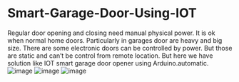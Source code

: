 # Smart-Garage-Door-Using-IOT
Regular door opening and closing need manual physical power. It is ok when normal home doors. Particularly in garages door are heavy and big size. There are some electronic doors can be controlled by power. But those are static and can’t be control from remote location. But here we have solution like IOT smart garage door opener using Arduino.automatic. 
![image](https://github.com/BESTHABHEEMA/Smart-Garage-Door-Using-IOT/assets/164872720/168b4e14-ac68-4700-b07e-ba32fa8fecd3)
![image](https://github.com/BESTHABHEEMA/Smart-Garage-Door-Using-IOT/assets/164872720/299d3ec4-cfe0-4111-8fd4-e67bcc4291b2)
![image](https://github.com/BESTHABHEEMA/Smart-Garage-Door-Using-IOT/assets/164872720/94c4af6b-9d56-4e3b-afe0-2f48c9b46386)
